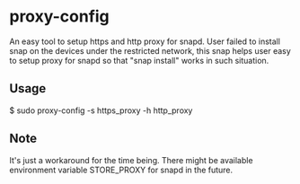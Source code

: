 # proxy-config

An easy tool to setup https and http proxy for snapd.
User failed to install snap on the devices under the restricted network, this snap helps user easy to setup proxy for snapd so that "snap install" works in such situation.

## Usage
$ sudo proxy-config -s https_proxy -h http_proxy

## Note 
It's just a workaround for the time being. There might be available environment variable STORE_PROXY for snapd in the future.
